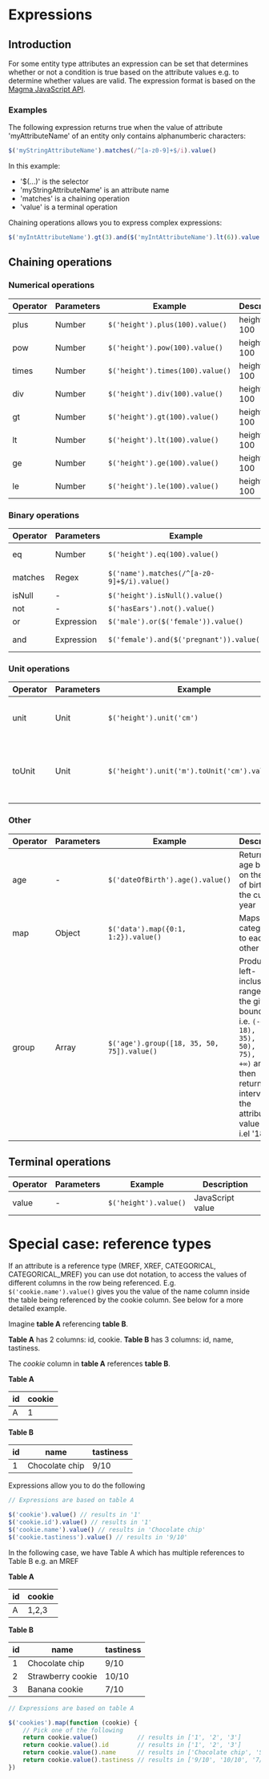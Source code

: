 # Expressions

## Introduction
For some entity type attributes an expression can be set that determines whether or not a condition is true based on the 
attribute values e.g. to determine whether values are valid. The expression format is based on the 
[Magma JavaScript API](http://wiki.obiba.org/display/OPALDOC/Magma+Javascript+API).

### Examples
The following expression returns true when the value of attribute 'myAttributeName' of an entity only contains
alphanumberic characters: 
```js
$('myStringAttributeName').matches(/^[a-z0-9]+$/i).value()
```
In this example:
- '$(...)' is the selector
- 'myStringAttributeName' is an attribute name
- 'matches' is a chaining operation
- 'value' is a terminal operation

Chaining operations allows you to express complex expressions:
```js
$('myIntAttributeName').gt(3).and($('myIntAttributeName').lt(6)).value()
```

## Chaining operations

### Numerical operations
| Operator | Parameters | Example                                  | Description   |
|----------|------------|------------------------------------------|---------------|
| plus     | Number     | `$('height').plus(100).value()`            | height + 100  |
| pow      | Number     | `$('height').pow(100).value()`          | height ^ 100  |
| times    | Number     | `$('height').times(100).value()`           | height * 100  |
| div      | Number     | `$('height').div(100).value()`             | height / 100  |
| gt       | Number     | `$('height').gt(100).value()`              | height > 100  |
| lt       | Number     | `$('height').lt(100).value()`             | height < 100  |
| ge       | Number     | `$('height').ge(100).value()`              | height >= 100 |
| le       | Number     | `$('height').le(100).value()`              | height <= 100 |

### Binary operations
| Operator | Parameters | Example                                  | Description            |
|----------|------------|------------------------------------------|------------------------|
| eq       | Number     | `$('height').eq(100).value()`              | height === 100         |
| matches  | Regex      | `$('name').matches(/^[a-z0-9]+$/i).value()`| name is alphanumerical |
| isNull   | -          | `$('height').isNull().value()`             | height === null        |
| not      | -          | `$('hasEars').not().value()`               | !hasEars               |
| or       | Expression | `$('male').or($('female')).value()`        | male || female         |
| and      | Expression | `$('female').and($('pregnant')).value()`   | female && pregnant     |

### Unit operations
| Operator | Parameters | Example                                    | Description                                             |
|----------|------------|--------------------------------------------|---------------------------------------------------------|
| unit     | Unit       | `$('height').unit('cm')`                     | Sets the current value unit to cm                       |
| toUnit   | Unit       | `$('height').unit('m').toUnit('cm').value()` | Converts the current value based on the change in units |

### Other
| Operator | Parameters | Example                                  | Description                                                           |
|----------|------------|------------------------------------------|-----------------------------------------------------------------------|
| age      | -          | `$('dateOfBirth').age().value()`           | Returns the age based on the date of birth and the current year       |
| map      | Object     | `$('data').map({0:1, 1:2}).value()`       | Maps categories to each other                                         |
| group    | Array      | `$('age').group([18, 35, 50, 75]).value()` | Produces left-inclusive ranges with the given boundaries, i.e. `(-∞, 18), [18, 35), [35, 50), [50, 75), [75, +∞)` and then returns the interval that the attribute value is in, i.el '18-35'                |

## Terminal operations
| Operator | Parameters | Example             | Description      |
|----------|------------|---------------------|------------------|
| value    | -          | `$('height').value()` | JavaScript value |

# Special case: reference types
If an attribute is a reference type (MREF, XREF, CATEGORICAL, CATEGORICAL_MREF) you can use dot notation, to access the values of different columns in the row being referenced. E.g. `$('cookie.name').value()` gives you the value of the name column inside the table being referenced by the cookie column. See below for a more detailed example.

Imagine __table A__ referencing __table B__. 

__Table A__ has 2 columns: id, cookie.
__Table B__ has 3 columns: id, name, tastiness.

The _cookie_ column in __table A__ references __table B__.  

__Table A__

| id | cookie |
|----|--------|
| A  | 1      |

__Table B__

| id | name | tastiness |
|----|--------|-----------|
| 1  | Chocolate chip | 9/10 |

Expressions allow you to do the following

```js
// Expressions are based on table A

$('cookie').value() // results in '1'
$('cookie.id').value() // results in '1'
$('cookie.name').value() // results in 'Chocolate chip'
$('cookie.tastiness').value() // results in '9/10'
```

In the following case, we have Table A which has multiple references to Table B e.g. an MREF

__Table A__

| id | cookie |
|----|--------|
| A  | 1,2,3  |

__Table B__

| id | name | tastiness |
|----|--------|-----------|
| 1  | Chocolate chip | 9/10 |
| 2  | Strawberry cookie | 10/10 |
| 3  | Banana cookie | 7/10 |

```js
// Expressions are based on table A

$('cookies').map(function (cookie) {
    // Pick one of the following
    return cookie.value()           // results in ['1', '2', '3']
    return cookie.value().id        // results in ['1', '2', '3']
    return cookie.value().name      // results in ['Chocolate chip', 'Strawberry cookie', 'Banana cookie']
    return cookie.value().tastiness // results in ['9/10', '10/10', '7/10']
})
```

